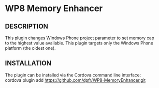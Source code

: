# WP8 Memory Enhancer

## DESCRIPTION

This plugin changes Windows Phone project parameter to set memory cap to the highest value available.
This plugin targets only the Windows Phone platform (the oldest one).

## INSTALLATION

The plugin can be installed via the Cordova command line interface:
cordova plugin add https://github.com/dpfr/WP8-MemoryEnhancer.git